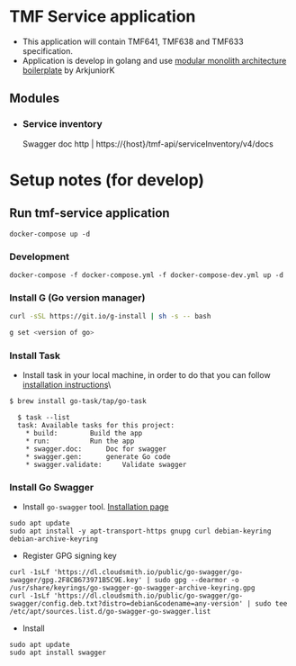 # TMF Service application
- This application will contain TMF641, TMF638 and TMF633 specification.
- Application is develop in golang and use [modular monolith architecture boilerplate](https://github.com/ArkjuniorK/gomomo) by ArkjuniorK
## Modules
- ### Service inventory
    Swagger doc http | https://{host}/tmf-api/serviceInventory/v4/docs


# Setup notes (for develop)

## Run tmf-service application
```aiignore
docker-compose up -d
```
### Development
```aiignore
docker-compose -f docker-compose.yml -f docker-compose-dev.yml up -d
```

### Install G (Go version manager)
```bash
curl -sSL https://git.io/g-install | sh -s -- bash
```
```bash
g set <version of go>
```

### Install Task
- Install task in your local machine, in order to do that you can follow [installation instructions](https://taskfile.dev/#/installation)\
```bash
$ brew install go-task/tap/go-task 
```

```
  $ task --list
  task: Available tasks for this project:
    * build:        Build the app
    * run:          Run the app
    * swagger.doc:      Doc for swagger
    * swagger.gen:      generate Go code
    * swagger.validate:     Validate swagger
```
### Install Go Swagger

- Install ```go-swagger``` tool. [Installation page](https://goswagger.io/go-swagger/install/)
```aiignore
sudo apt update
sudo apt install -y apt-transport-https gnupg curl debian-keyring debian-archive-keyring
```

- Register GPG signing key
```aiignore
curl -1sLf 'https://dl.cloudsmith.io/public/go-swagger/go-swagger/gpg.2F8CB673971B5C9E.key' | sudo gpg --dearmor -o /usr/share/keyrings/go-swagger-go-swagger-archive-keyring.gpg
curl -1sLf 'https://dl.cloudsmith.io/public/go-swagger/go-swagger/config.deb.txt?distro=debian&codename=any-version' | sudo tee /etc/apt/sources.list.d/go-swagger-go-swagger.list
```
- Install
```aiignore
sudo apt update 
sudo apt install swagger
```


